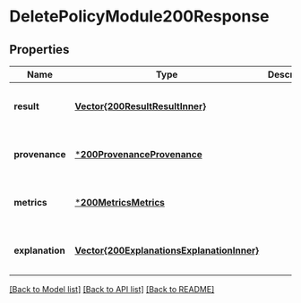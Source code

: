 # DeletePolicyModule200Response


## Properties
Name | Type | Description | Notes
------------ | ------------- | ------------- | -------------
**result** | [**Vector{200ResultResultInner}**](200ResultResultInner.md) |  | [optional] [default to nothing]
**provenance** | [***200ProvenanceProvenance**](200ProvenanceProvenance.md) |  | [optional] [default to nothing]
**metrics** | [***200MetricsMetrics**](200MetricsMetrics.md) |  | [optional] [default to nothing]
**explanation** | [**Vector{200ExplanationsExplanationInner}**](200ExplanationsExplanationInner.md) |  | [optional] [default to nothing]


[[Back to Model list]](../README.md#models) [[Back to API list]](../README.md#api-endpoints) [[Back to README]](../README.md)


